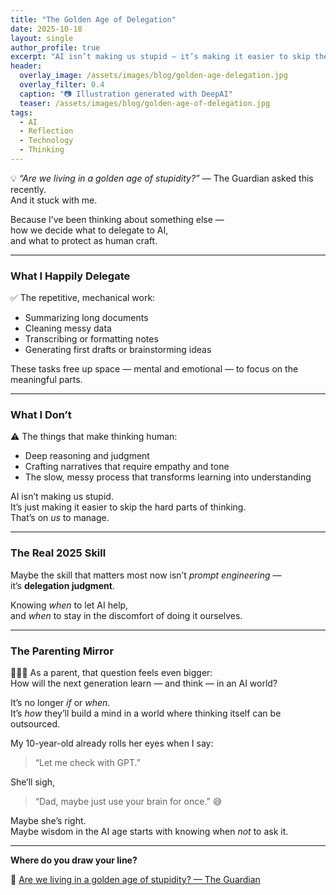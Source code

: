 ```yaml
---
title: "The Golden Age of Delegation"
date: 2025-10-18
layout: single
author_profile: true
excerpt: "AI isn’t making us stupid — it’s making it easier to skip the hard parts of thinking. The real 2025 skill isn’t prompt engineering, it’s delegation judgment."
header:
  overlay_image: /assets/images/blog/golden-age-delegation.jpg
  overlay_filter: 0.4
  caption: "📷 Illustration generated with DeepAI"
  teaser: /assets/images/blog/golden-age-of-delegation.jpg
tags:
  - AI
  - Reflection
  - Technology
  - Thinking
---
```


💡 _“Are we living in a golden age of stupidity?”_ — The Guardian asked this recently.  
And it stuck with me.

Because I’ve been thinking about something else —  
how we decide what to delegate to AI,  
and what to protect as human craft.

---

### What I Happily Delegate

✅ The repetitive, mechanical work:

- Summarizing long documents
- Cleaning messy data
- Transcribing or formatting notes
- Generating first drafts or brainstorming ideas

These tasks free up space — mental and emotional — to focus on the meaningful parts.

---

### What I Don’t

⚠️ The things that make thinking human:

- Deep reasoning and judgment
- Crafting narratives that require empathy and tone
- The slow, messy process that transforms learning into understanding

AI isn’t making us stupid.  
It’s just making it easier to skip the hard parts of thinking.  
That’s on _us_ to manage.

---

### The Real 2025 Skill

Maybe the skill that matters most now isn’t _prompt engineering_ —  
it’s **delegation judgment**.

Knowing _when_ to let AI help,  
and _when_ to stay in the discomfort of doing it ourselves.

---

### The Parenting Mirror

👨‍👧🤖 As a parent, that question feels even bigger:  
How will the next generation learn — and think — in an AI world?

It’s no longer _if_ or _when_.  
It’s _how_ they’ll build a mind in a world where thinking itself can be outsourced.

My 10-year-old already rolls her eyes when I say:

> “Let me check with GPT.”

She’ll sigh,

> “Dad, maybe just use your brain for once.” 😅

Maybe she’s right.  
Maybe wisdom in the AI age starts with knowing when _not_ to ask it.

---

**Where do you draw your line?**

🔗 [Are we living in a golden age of stupidity? — The Guardian](https://www.theguardian.com/technology/2025/oct/18/are-we-living-in-a-golden-age-of-stupidity-technology)

